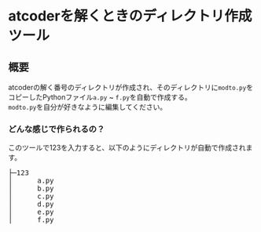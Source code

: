 # atcoderを解くときのディレクトリ作成ツール

## 概要
atcoderの解く番号のディレクトリが作成され、そのディレクトリに`modto.py`をコピーしたPythonファイル`a.py` ~ `f.py`を自動で作成する。  
`modto.py`を自分が好きなように編集してください。

### どんな感じで作られるの？
このツールで123を入力すると、以下のようにディレクトリが自動で作成されます。
<pre>
├─123
│      a.py
│      b.py
│      c.py
│      d.py
│      e.py
│      f.py
</pre>